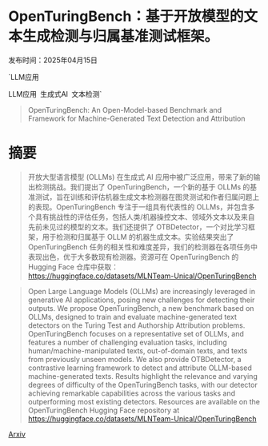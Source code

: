 # OpenTuringBench：基于开放模型的文本生成检测与归属基准测试框架。

发布时间：2025年04月15日

`LLM应用

LLM应用` `生成式AI` `文本检测`

> OpenTuringBench: An Open-Model-based Benchmark and Framework for Machine-Generated Text Detection and Attribution

# 摘要

> 开放大型语言模型 (OLLMs) 在生成式 AI 应用中被广泛应用，带来了新的输出检测挑战。我们提出了 OpenTuringBench，一个新的基于 OLLMs 的基准测试，旨在训练和评估机器生成文本检测器在图灵测试和作者归属问题上的表现。OpenTuringBench 专注于一组具有代表性的 OLLMs，并包含多个具有挑战性的评估任务，包括人类/机器操控文本、领域外文本以及来自先前未见过的模型的文本。我们还提供了 OTBDetector，一个对比学习框架，用于检测和归属基于 OLLM 的机器生成文本。实验结果突出了 OpenTuringBench 任务的相关性和难度差异，我们的检测器在各项任务中表现出色，优于大多数现有检测器。资源可在 OpenTuringBench 的 Hugging Face 仓库中获取：https://huggingface.co/datasets/MLNTeam-Unical/OpenTuringBench

> Open Large Language Models (OLLMs) are increasingly leveraged in generative AI applications, posing new challenges for detecting their outputs. We propose OpenTuringBench, a new benchmark based on OLLMs, designed to train and evaluate machine-generated text detectors on the Turing Test and Authorship Attribution problems. OpenTuringBench focuses on a representative set of OLLMs, and features a number of challenging evaluation tasks, including human/machine-manipulated texts, out-of-domain texts, and texts from previously unseen models. We also provide OTBDetector, a contrastive learning framework to detect and attribute OLLM-based machine-generated texts. Results highlight the relevance and varying degrees of difficulty of the OpenTuringBench tasks, with our detector achieving remarkable capabilities across the various tasks and outperforming most existing detectors. Resources are available on the OpenTuringBench Hugging Face repository at https://huggingface.co/datasets/MLNTeam-Unical/OpenTuringBench

[Arxiv](https://arxiv.org/abs/2504.11369)